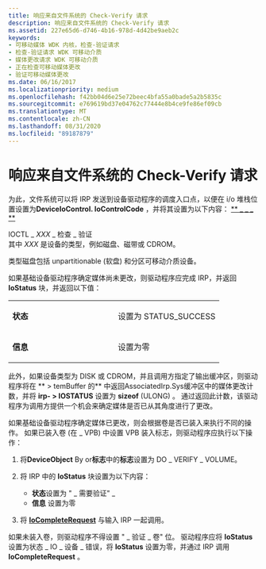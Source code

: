 ```yaml
---
title: 响应来自文件系统的 Check-Verify 请求
description: 响应来自文件系统的 Check-Verify 请求
ms.assetid: 227e65d6-d746-4b16-978d-4d42be9aeb2c
keywords:
- 可移动媒体 WDK 内核，检查-验证请求
- 检查-验证请求 WDK 可移动介质
- 媒体更改请求 WDK 可移动介质
- 正在检查可移动媒体更改
- 验证可移动媒体更改
ms.date: 06/16/2017
ms.localizationpriority: medium
ms.openlocfilehash: f42bb04d6e25e72beec4bfa55a0bade5a2b5835c
ms.sourcegitcommit: e769619bd37e04762c77444e8b4ce9fe86ef09cb
ms.translationtype: MT
ms.contentlocale: zh-CN
ms.lasthandoff: 08/31/2020
ms.locfileid: "89187879"
---
```

# <a name="responding-to-check-verify-requests-from-the-file-system"></a>响应来自文件系统的 Check-Verify 请求





为此，文件系统可以将 IRP 发送到设备驱动程序的调度入口点，以便在 i/o 堆栈位置设置为**DeviceIoControl. IoControlCode** ，并将其设置为以下内容： [** \_ \_ \_ **](./irp-mj-device-control.md)

<a href="" id="ioctl-xxx-check-verify"></a>IOCTL \_ *XXX* \_ 检查 \_ 验证  
其中 *XXX* 是设备的类型，例如磁盘、磁带或 CDROM。

类型磁盘包括 unpartitionable (软盘) 和分区可移动介质设备。

如果基础设备驱动程序确定媒体尚未更改，则驱动程序应完成 IRP，并返回 **IoStatus** 块，并返回以下值：

<table>
<colgroup>
<col width="50%" />
<col width="50%" />
</colgroup>
<tbody>
<tr class="odd">
<td><p><strong>状态</strong></p></td>
<td><p>设置为 STATUS_SUCCESS</p></td>
</tr>
<tr class="even">
<td><p><strong>信息</strong></p></td>
<td><p>设置为零</p></td>
</tr>
</tbody>
</table>

 

此外，如果设备类型为 DISK 或 CDROM，并且调用方指定了输出缓冲区，则驱动程序将在 ** &gt; temBuffer 的** 中返回AssociatedIrp.Sys缓冲区中的媒体更改计数，并将 **irp- &gt; IOSTATUS** 设置为 **sizeof** (ULONG) 。 通过返回此计数，该驱动程序为调用方提供一个机会来确定媒体是否已从其角度进行了更改。

如果基础设备驱动程序确定媒体已更改，则会根据卷是否已装入来执行不同的操作。 如果已装入卷 (在 \_ VPB) 中设置 VPB 装入标志，则驱动程序应执行以下操作：

1.  将**DeviceObject** By or**标志**中的**标志**设置为 DO \_ VERIFY \_ VOLUME。

2.  将 IRP 中的 **IoStatus** 块设置为以下内容：
    -   **状态**设置为 " \_ 需要验证" \_
    -   **信息** 设置为零

3.  将 [**IoCompleteRequest**](/windows-hardware/drivers/ddi/wdm/nf-wdm-iocompleterequest) 与输入 IRP 一起调用。

如果未装入卷，则驱动程序不得设置 " \_ 验证 \_ 卷" 位。 驱动程序应将 **IoStatus** 设置为状态 \_ IO \_ 设备 \_ 错误，将 **IoStatus** 设置为零，并通过 IRP 调用 **IoCompleteRequest** 。

 

